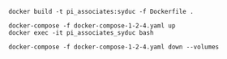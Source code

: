 

```shell
docker build -t pi_associates:syduc -f Dockerfile .
```

```shell
docker-compose -f docker-compose-1-2-4.yaml up
docker exec -it pi_associates_syduc bash
```

```shell
docker-compose -f docker-compose-1-2-4.yaml down --volumes
```
